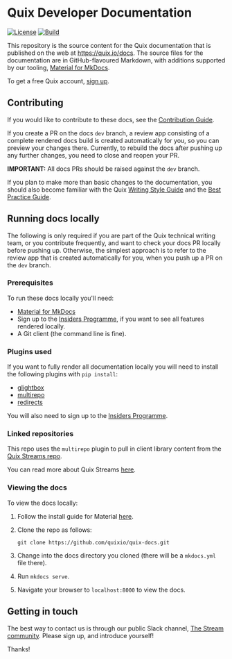 # Quix Developer Documentation

[![License](https://img.shields.io/badge/License-Apache_2.0-blue.svg)](https://opensource.org/licenses/Apache-2.0)
[![Build](https://github.com/quixio/quix-docs/actions/workflows/sync-build-deploy.yaml/badge.svg)](https://github.com/quixio/quix-docs)


This repository is the source content for the Quix documentation that is published on the web at https://quix.io/docs. The source files for the documentation are in GitHub-flavoured Markdown, with additions supported by our tooling, [Material for MkDocs](https://squidfunk.github.io/mkdocs-material/).

To get a free Quix account, [sign up](https://portal.platform.quix.ai/self-sign-up).

## Contributing

If you would like to contribute to these docs, see the [Contribution Guide](./CONTRIBUTING.md). 

If you create a PR on the docs `dev` branch, a review app consisting of a complete rendered docs build is created automatically for you, so you can preview your changes there. Currently, to rebuild the docs after pushing up any further changes, you need to close and reopen your PR.

**IMPORTANT:** All docs PRs should be raised against the `dev` branch.

If you plan to make more than basic changes to the documentation, you should also become familiar with the Quix [Writing Style Guide](./GUIDE.md) and the [Best Practice Guide](./BEST-PRACTICE.md).

## Running docs locally

The following is only required if you are part of the Quix technical writing team, or you contribute frequently, and want to check your docs PR locally before pushing up. Otherwise, the simplest approach is to refer to the review app that is created automatically for you, when you push up a PR on the `dev` branch.

### Prerequisites

To run these docs locally you'll need:

* [Material for MkDocs](https://squidfunk.github.io/mkdocs-material/)
* Sign up to the [Insiders Programme](https://squidfunk.github.io/mkdocs-material/insiders/), if you want to see all features rendered locally.
* A Git client (the command line is fine).

### Plugins used

If you want to fully render all documentation locally you will need to install the following plugins with `pip install`:

* [glightbox](https://pypi.org/project/mkdocs-glightbox/0.1.0/)
* [multirepo](https://pypi.org/project/mkdocs-multirepo/)
* [redirects](https://pypi.org/project/mkdocs-redirects/)

You will also need to sign up to the [Insiders Programme](https://squidfunk.github.io/mkdocs-material/insiders/).

### Linked repositories

This repo uses the `multirepo` plugin to pull in client library content from the [Quix Streams repo](https://github.com/quixio/quix-streams). 

You can read more about Quix Streams [here](https://github.com/quixio/quix-streams/blob/main/README.md).

### Viewing the docs

To view the docs locally:

1. Follow the install guide for Material [here](https://squidfunk.github.io/mkdocs-material/getting-started/).
2. Clone the repo as follows:

   ```
   git clone https://github.com/quixio/quix-docs.git
   ```
3. Change into the docs directory you cloned (there will be a `mkdocs.yml` file there). 
4. Run `mkdocs serve`.
5. Navigate your browser to `localhost:8000` to view the docs.

## Getting in touch

The best way to contact us is through our public Slack channel, [The Stream community](https://quix.io/slack-invite). Please sign up, and introduce yourself!

Thanks!
